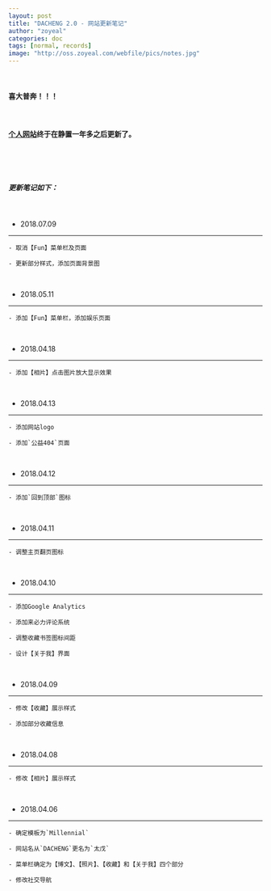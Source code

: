 ```yaml
---
layout: post
title: "DACHENG 2.0 - 网站更新笔记"
author: "zoyeal"
categories: doc
tags: [normal, records]
image: "http://oss.zoyeal.com/webfile/pics/notes.jpg"
---
```


&nbsp;

#### 喜大普奔！！！

&nbsp;

#### [个人网站](http://zoyeal.com)终于在静置一年多之后更新了。

&nbsp;

&nbsp;


##### 更新笔记如下：

&nbsp;

- 2018.07.09

---
    - 取消【Fun】菜单栏及页面

    - 更新部分样式，添加页面背景图

&nbsp;

- 2018.05.11

---
    - 添加【Fun】菜单栏，添加娱乐页面

&nbsp;

- 2018.04.18

---
    - 添加【相片】点击图片放大显示效果

&nbsp;

- 2018.04.13

---
    - 添加网站logo

    - 添加`公益404`页面

&nbsp;

- 2018.04.12

---
    - 添加`回到顶部`图标

&nbsp;

- 2018.04.11

---
    - 调整主页翻页图标

&nbsp;

- 2018.04.10

---
    - 添加Google Analytics

    - 添加来必力评论系统

    - 调整收藏书签图标间距

    - 设计【关于我】界面


&nbsp;

- 2018.04.09

---
    - 修改【收藏】展示样式

    - 添加部分收藏信息 


&nbsp;

- 2018.04.08

---
    - 修改【相片】展示样式



&nbsp;

- 2018.04.06

---
    - 确定模板为`Millennial`

    - 网站名从`DACHENG`更名为`太戊`
    
    - 菜单栏确定为【博文】、【照片】、【收藏】和【关于我】四个部分

    - 修改社交导航



